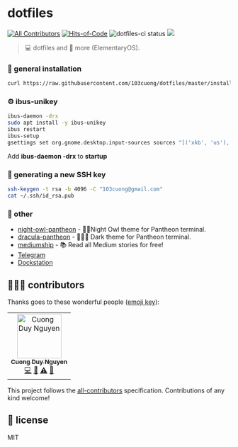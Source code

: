 # dotfiles

[![All Contributors](https://img.shields.io/badge/all_contributors-1-orange.svg)](#contributors)
[![Hits-of-Code](https://hitsofcode.com/github/103cuong/dotfiles)](https://hitsofcode.com/view/github/103cuong/dotfiles)
![dotfiles-ci status](https://github.com/103cuong/dotfiles/workflows/dotfiles-ci/badge.svg)
[![](https://img.shields.io/github/license/103cuong/dotfiles.svg)](https://github.com/103cuong/dotfiles/blob/master/LICENSE.md)

> 💻 dotfiles and 🚀 more (ElementaryOS).

### 🧰 general installation

```sh
curl https://raw.githubusercontent.com/103cuong/dotfiles/master/install --output install && ./install
```

### ⚙️ ibus-unikey

```sh
ibus-daemon -drx
sudo apt install -y ibus-unikey
ibus restart
ibus-setup
gsettings set org.gnome.desktop.input-sources sources "[('xkb', 'us'), ('ibus', 'Unikey')]"
```

Add **ibus-daemon -drx** to **startup**

### 🔑 generating a new SSH key

```sh
ssh-keygen -t rsa -b 4096 -C "103cuong@gmail.com"
cat ~/.ssh/id_rsa.pub
```

### 💅 other

- [night-owl-pantheon](https://github.com/103cuong/night-owl-pantheon) - 🌌🦉Night Owl theme for Pantheon terminal.
- [dracula-pantheon](https://github.com/103cuong/dracula-pantheon) - 🧛🏻‍♂️ Dark theme for Pantheon terminal.
- [mediumship](https://github.com/swapagarwal/mediumship) - 📚 Read all Medium stories for free!
- [Telegram](https://desktop.telegram.org/)
- [Dockstation](https://dockstation.io/)

## 🧑🏻‍💻 contributors

Thanks goes to these wonderful people ([emoji key](https://allcontributors.org/docs/en/emoji-key)):

<!-- ALL-CONTRIBUTORS-LIST:START - Do not remove or modify this section -->
<!-- prettier-ignore -->
<table><tr><td align="center"><a href="http://103cuong.me"><img src="https://avatars0.githubusercontent.com/u/34389409?v=4" width="100px;" alt="Cuong Duy Nguyen"/><br /><sub><b>Cuong Duy Nguyen</b></sub></a><br /><a href="https://github.com/103cuong/thinid/commits?author=103cuong" title="Code">💻</a> <a href="https://github.com/103cuong/thinid/commits?author=103cuong" title="Documentation">📖</a> <a href="https://github.com/103cuong/thinid/commits?author=103cuong" title="Tests">⚠️</a> <a href="#review-103cuong" title="Reviewed Pull Requests">👀</a></td></tr></table>

<!-- ALL-CONTRIBUTORS-LIST:END -->

This project follows the [all-contributors](https://github.com/all-contributors/all-contributors) specification. Contributions of any kind welcome!

## 🔖 license

MIT

